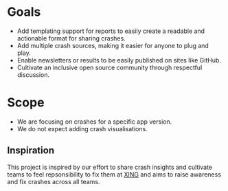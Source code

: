 # Goals

- Add templating support for reports to easily create a readable and actionable format for sharing crashes.
- Add multiple crash sources, making it easier for anyone to plug and play.
- Enable newsletters or results to be easily published on sites like GitHub.
- Cultivate an inclusive open source community through respectful discussion.

# Scope

- We are focusing on crashes for a specific app version.
- We do not expect adding crash visualisations.

## Inspiration

This project is inspired by our effort to share crash insights and cultivate teams to feel repsonsibility to fix them at [XING](https://www.xing.com) and aims to raise awareness and fix crashes across all teams.
